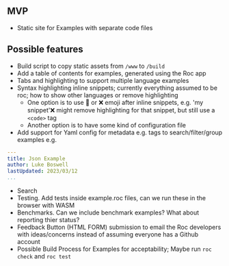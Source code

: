 
## MVP
- Static site for Examples with separate code files

## Possible features
- Build script to copy static assets from `/www` to `/build`
- Add a table of contents for examples, generated using the Roc app 
- Tabs and highlighting to support multiple language examples
- Syntax highlighting inline snippets; currently everything assumed to be roc; how to show other languages or remove highlighting
  - One option is to use 🤘 or ❌ emoji after inline snippets, e.g. 'my snippet'❌ might remove highlighting for that snippet, but still use a `<code>` tag
  - Another option is to have some kind of configuration file 
- Add support for Yaml config for metadata e.g. tags to search/filter/group examples e.g.

```yaml
---
title: Json Example
author: Luke Boswell
lastUpdated: 2023/03/12
...
```

- Search
- Testing. Add tests inside example.roc files, can we run these in the browser with WASM
- Benchmarks. Can we include benchmark examples? What about reporting thier status?
- Feedback Button (HTML FORM) submission to email the Roc developers with ideas/concerns instead of assuming everyone has a Github account
- Possible Build Process for Examples for acceptability; Maybe run `roc check` and `roc test`
